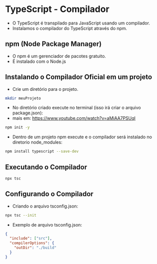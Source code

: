 # TypeScript - Compilador

- O TypeScript é transpilado para JavaScript usando um compilador.
- Instalamos o compilador do TypeScript através do npm.

## npm (Node Package Manager)

- O npm é um gerenciador de pacotes gratuito. 
- É instalado com o Node.js

## Instalando o Compilador Oficial em um projeto

- Crie um diretório para o projeto.

~~~bash
mkdir meuProjeto
~~~

- No diretório criado execute no terminal (isso irá criar o arquivo package.json):
- mais em: https://www.youtube.com/watch?v=aMiAA7PSUqI

~~~bash
npm init -y
~~~

- Dentro de um projeto npm execute e o compilador será instalado no diretorio node_modules:

~~~bash
npm install typescript --save-dev
~~~

## Executando o Compilador

~~~bash
npx tsc
~~~

## Configurando o Compilador

- Criando o arquivo tsconfig.json:

~~~bash
npx tsc --init
~~~

- Exemplo de arquivo tsconfig.json:

~~~json
{
  "include": ["src"],
  "compilerOptions": {
    "outDir": "./build"
  }
}
~~~


